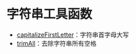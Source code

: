 # 字符串工具函数

- [capitalizeFirstLetter](./capitalizeFirstLetter.md)：字符串首字母大写
- [trimAll](./trimAll.md)：去除字符串所有空格 
